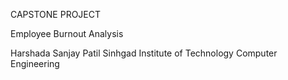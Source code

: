 CAPSTONE PROJECT

Employee Burnout Analysis

Harshada Sanjay Patil
Sinhgad Institute of Technology 
Computer Engineering